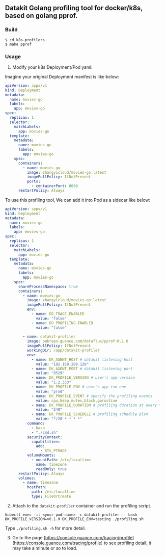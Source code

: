 ## Datakit Golang profiling tool for docker/k8s, based on golang pprof.

### Build

```shell
$ cd k8s-profilers
$ make pprof
```

### Usage

1. Modify your k8s Deployment/Pod yaml.

Imagine your original Deployment manifest is like below:
```yaml
apiVersion: apps/v1
kind: Deployment
metadata:
  name: movies-go
  labels:
    app: movies-go
spec:
  replicas: 1
  selector:
    matchLabels:
      app: movies-go
  template:
    metadata:
      name: movies-go
      labels:
        app: movies-go
    spec:
      containers:
        - name: movies-go
          image: zhangyicloud/movies-go:latest
          imagePullPolicy: IfNotPresent
          ports:
            - containerPort: 8080
      restartPolicy: Always
```

To use this profiling tool, We can add it into Pod as a sidecar like below:
```yaml
apiVersion: apps/v1
kind: Deployment
metadata:
  name: movies-go
  labels:
    app: movies-go
spec:
  replicas: 1
  selector:
    matchLabels:
      app: movies-go
  template:
    metadata:
      name: movies-go
      labels:
        app: movies-go
    spec:
      shareProcessNamespace: true
      containers:
        - name: movies-go
          image: zhangyicloud/movies-go:latest
          imagePullPolicy: IfNotPresent
          env:
            - name: DD_TRACE_ENABLED
              value: "false"
            - name: DD_PROFILING_ENABLED
              value: "false"
          
        - name: datakit-profiler
          image: pubrepo.guance.com/dataflux/pprof:0.1.0
          imagePullPolicy: IfNotPresent
          workingDir: /app/datakit-profiler
          env:
            - name: DK_AGENT_HOST # datakit listening host
              value: "192.168.209.128"
            - name: DK_AGENT_PORT # datakit listening port
              value: "9529"
            - name: DK_PROFILE_VERSION # user's app version 
              value: "1.2.333"
            - name: DK_PROFILE_ENV # user's app run env
              value: "prod"
            - name: DK_PROFILE_EVENT # specify the profiling events
              value: cpu,heap,mutex,block,goroutine
            - name: DK_PROFILE_DURATION # profiling duration at every time
              value: "240"
            - name: DK_PROFILE_SCHEDULE # profiling schedule plan
              value: "*/20 * * * *"
          command:
            - bash
            - "./cmd.sh"
          securityContext:
            capabilities:
              add:
                - SYS_PTRACE
          volumeMounts:
            - mountPath: /etc/localtime
              name: timezone
              readOnly: true
      restartPolicy: Always
      volumes:
        - name: timezone
          hostPath:
            path: /etc/localtime
            type: FileOrCreate
```

2. Attach to the `datakit-profiler` container and run the profiling script.

```shell
kubectl exec -it <your-pod-name> -c datakit-profiler -- bash
DK_PROFILE_VERSION=v0.1.0 DK_PROFILE_ENV=testing ./profiling.sh
```

Type `./profiling.sh -h` for more detail.

3. Go to the page [https://console.guance.com/tracing/profile](https://console.guance.com/tracing/profile) to see profiling detail, it may take a minute or so to load.

